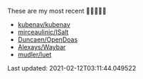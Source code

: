 These are my most recent 🌟🌟🌟🌟🌟

* [kubenav/kubenav](https://github.com/kubenav/kubenav)
* [mirceaulinic/ISalt](https://github.com/mirceaulinic/ISalt)
* [Duncaen/OpenDoas](https://github.com/Duncaen/OpenDoas)
* [Alexays/Waybar](https://github.com/Alexays/Waybar)
* [mudler/luet](https://github.com/mudler/luet)

Last updated: 2021-02-12T03:11:44.049522
